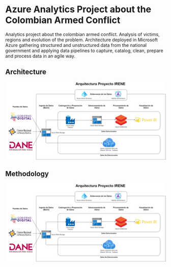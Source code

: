 # Azure Analytics Project about the Colombian Armed Conflict
Analytics project about the colombian armed conflict. Analysis of victims, regions and evolution of the problem. Architecture deployed in Microsoft Azure gathering structured and unstructured data from the national government and applying data pipelines to capture, catalog, clean, prepare and process data in an agile way.


## Architecture

![Architecture](Irene_Architecture_3.png)


## Methodology
![Architecture](Irene_Architecture_3.png)
